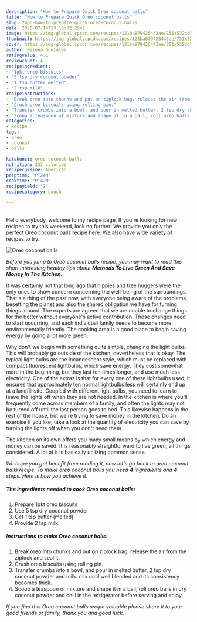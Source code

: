 ```yaml
---
description: "How to Prepare Quick Oreo coconut balls"
title: "How to Prepare Quick Oreo coconut balls"
slug: 2466-how-to-prepare-quick-oreo-coconut-balls
date: 2020-07-14T13:16:02.294Z
image: https://img-global.cpcdn.com/recipes/121ba879426443ae/751x532cq70/oreo-coconut-balls-recipe-main-photo.jpg
thumbnail: https://img-global.cpcdn.com/recipes/121ba879426443ae/751x532cq70/oreo-coconut-balls-recipe-main-photo.jpg
cover: https://img-global.cpcdn.com/recipes/121ba879426443ae/751x532cq70/oreo-coconut-balls-recipe-main-photo.jpg
author: Helena Gonzales
ratingvalue: 4.1
reviewcount: 4
recipeingredient:
- "1pkt oreo biscuits"
- "5 tsp dry coconut powder"
- "1 tsp butter melted"
- "2 tsp milk"
recipeinstructions:
- "Break oreo into chunks and put on ziplock bag, release the air from the ziplock and seal it."
- "Crush oreo biscuits using rolling pin."
- "Transfer crumbs into a bowl, and pour in melted butter, 2 tsp dry coconut powder and milk. mix until well blended and its consistency becomes thick."
- "Scoop a teaspoon of mixture and shape it in a ball, roll oreo balls in dry coconut powder and chill in the refrigerator before serving and enjoy"
categories:
- Recipe
tags:
- oreo
- coconut
- balls

katakunci: oreo coconut balls 
nutrition: 233 calories
recipecuisine: American
preptime: "PT24M"
cooktime: "PT42M"
recipeyield: "2"
recipecategory: Lunch

---
```

<br>
Hello everybody, welcome to my recipe page, If you're looking for new recipes to try this weekend, look no further! We provide you only the perfect Oreo coconut balls recipe here. We also have wide variety of recipes to try.
<br>


![Oreo coconut balls](https://img-global.cpcdn.com/recipes/121ba879426443ae/751x532cq70/oreo-coconut-balls-recipe-main-photo.jpg)

<i>Before you jump to Oreo coconut balls recipe, you may want to read this short interesting healthy tips about 
<strong>Methods To Live Green And Save Money In The Kitchen</strong>.</i>
</br>

It was certainly not that long ago that hippies and tree huggers were the only ones to show concern concerning the well-being of the surroundings. That's a thing of the past now, with everyone being aware of the problems besetting the planet and also the shared obligation we have for turning things around. The experts are agreed that we are unable to change things for the better without everyone's active contribution. These changes need to start occurring, and each individual family needs to become more environmentally friendly. The cooking area is a good place to begin saving energy by going a lot more green.

Why don't we begin with something quite simple, changing the light bulbs. This will probably go outside of the kitchen, nevertheless that is okay. The typical light bulbs are the incandescent style, which must be replaced with compact fluorescent lightbulbs, which save energy. They cost somewhat more in the beginning, but they last ten times longer, and use much less electricity. One of the extras is that for every one of these lightbulbs used, it ensures that approximately ten normal lightbulbs less will certainly end up at a landfill site. Coupled with different light bulbs, you need to learn to leave the lights off when they are not needed. In the kitchen is where you'll frequently come across members of a family, and often the lights may not be turned off until the last person goes to bed. This likewise happens in the rest of the house, but we're trying to save money in the kitchen. Do an exercise if you like; take a look at the quantity of electricity you can save by turning the lights off when you don't need them.

The kitchen on its own offers you many small means by which energy and money can be saved. It is reasonably straightforward to live green, all things considered. A lot of it is basically utilizing common sense.


<i>We hope you got benefit from reading it, now let's go back to oreo coconut balls recipe. To make oreo coconut balls you need <strong>4</strong> ingredients and <strong>4</strong> steps. Here is how you achieve it.
</i>

##### The ingredients needed to cook Oreo coconut balls:

1. Prepare 1pkt oreo biscuits
1. Use 5 tsp dry coconut powder
1. Get 1 tsp butter (melted)
1. Provide 2 tsp milk


##### Instructions to make Oreo coconut balls:

1. Break oreo into chunks and put on ziplock bag, release the air from the ziplock and seal it.
1. Crush oreo biscuits using rolling pin.
1. Transfer crumbs into a bowl, and pour in melted butter, 2 tsp dry coconut powder and milk. mix until well blended and its consistency becomes thick.
1. Scoop a teaspoon of mixture and shape it in a ball, roll oreo balls in dry coconut powder and chill in the refrigerator before serving and enjoy


<i>If you find this Oreo coconut balls recipe valuable please share it to your good friends or family, thank you and good luck.</i>
